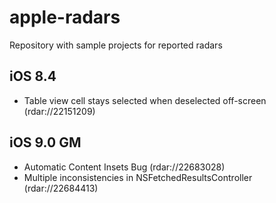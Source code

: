# apple-radars
Repository with sample projects for reported radars

## iOS 8.4

- Table view cell stays selected when deselected off-screen (rdar://22151209)

## iOS 9.0 GM

- Automatic Content Insets Bug (rdar://22683028)
- Multiple inconsistencies in NSFetchedResultsController (rdar://22684413)
